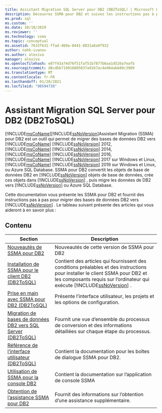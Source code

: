 ```yaml
---
title: Assistant Migration SQL Server pour DB2 (DB2ToSQL) | Microsoft Docs
description: Découvrez SSMA pour DB2 et suivez les instructions pas à pas pour migrer des bases de données DB2 vers SQL Server ou Azure SQL Database.
ms.prod: sql
ms.custom: ''
ms.date: 10/10/2019
ms.reviewer: ''
ms.technology: ssma
ms.topic: conceptual
ms.assetid: 7633f631-ffad-469a-8441-8831a6a9f932
author: nahk-ivanov
ms.author: alexiva
manager: alexiva
ms.openlocfilehash: e87f43a74d76f51faf51b7877b6aa1d526a7eafb
ms.sourcegitcommit: d8cdbb719916805037a9167ac4e964abb89c3909
ms.translationtype: MT
ms.contentlocale: fr-FR
ms.lasthandoff: 01/20/2021
ms.locfileid: "98594738"
---
```

# <a name="sql-server-migration-assistant-for-db2-db2tosql"></a>Assistant Migration SQL Server pour DB2 (DB2ToSQL)
[!INCLUDE[msCoName](../../includes/msconame_md.md)][!INCLUDE[ssNoVersion](../../includes/ssnoversion-md.md)]Assistant Migration (SSMA) pour DB2 est un outil qui permet de migrer des bases de données DB2 vers [!INCLUDE[msCoName](../../includes/msconame_md.md)] [!INCLUDE[ssNoVersion](../../includes/ssnoversion-md.md)] 2012, [!INCLUDE[msCoName](../../includes/msconame_md.md)] [!INCLUDE[ssNoVersion](../../includes/ssnoversion-md.md)] 2014, [!INCLUDE[msCoName](../../includes/msconame_md.md)] [!INCLUDE[ssNoVersion](../../includes/ssnoversion-md.md)] 2016, [!INCLUDE[msCoName](../../includes/msconame_md.md)] [!INCLUDE[ssNoVersion](../../includes/ssnoversion-md.md)] 2017 sur Windows et Linux, [!INCLUDE[msCoName](../../includes/msconame_md.md)] [!INCLUDE[ssNoVersion](../../includes/ssnoversion-md.md)] 2019 sur Windows et Linux, ou Azure SQL Database. SSMA pour DB2 convertit les objets de base de données DB2 en [!INCLUDE[ssNoVersion](../../includes/ssnoversion-md.md)] objets de base de données, crée ces objets dans [!INCLUDE[ssNoVersion](../../includes/ssnoversion-md.md)] , puis migre les données de DB2 vers [!INCLUDE[ssNoVersion](../../includes/ssnoversion-md.md)] ou Azure SQL Database.  
  
Cette documentation vous présente les SSMA pour DB2 et fournit des instructions pas à pas pour migrer des bases de données DB2 vers [!INCLUDE[ssNoVersion](../../includes/ssnoversion-md.md)] . Le tableau suivant présente des articles qui vous aideront à en savoir plus :  
  
## <a name="contents"></a>Contenu  
  
|Section|Description|  
|-----------|---------------|
|[Nouveautés de SSMA pour DB2](./what-s-new-in-ssma-for-db2-db2tosql.md)|Nouveautés de cette version de SSMA pour DB2|  
|[Installation de SSMA pour le client DB2 &#40;DB2ToSQL&#41;](../../ssma/db2/installing-ssma-for-db2-client-db2tosql.md)|Contient des articles qui fournissent des conditions préalables et des instructions pour installer le client SSMA pour DB2 et les composants requis sur l’ordinateur qui exécute [!INCLUDE[ssNoVersion](../../includes/ssnoversion-md.md)] .|  
|[Prise en main avec SSMA pour DB2 &#40;DB2ToSQL&#41;](../../ssma/db2/getting-started-with-ssma-for-db2-db2tosql.md)|Présente l’interface utilisateur, les projets et les options de configuration.|  
|[Migration de bases de données DB2 vers SQL Server &#40;DB2ToSQL&#41;](../../ssma/db2/migrating-db2-databases-to-sql-server-db2tosql.md)|Fournit une vue d’ensemble du processus de conversion et des informations détaillées sur chaque étape du processus.|  
|[Référence de l’interface utilisateur &#40;DB2ToSQL&#41;](../../ssma/db2/user-interface-reference-db2tosql.md)|Contient la documentation pour les boîtes de dialogue SSMA pour DB2.|  
|[Utilisation de SSMA pour la console DB2](./working-with-ssma-for-oracle-console-db2tosql.md)|Contient la documentation sur l’application de console SSMA|  
|[Obtention de l’assistance SSMA pour DB2](../sql-server-migration-assistant.md)|Fournit des informations sur l’obtention d’une assistance supplémentaire.|